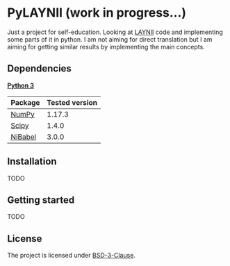 # PyLAYNII (work in progress...)
Just a project for self-education. Looking at [LAYNII](https://github.com/layerfMRI/LAYNII) code and implementing some parts of it in python. I am not aiming for direct translation but I am aiming for getting similar results by implementing the main concepts.

## Dependencies

**[Python 3](https://www.python.org/)**

| Package                                                 | Tested version |
|---------------------------------------------------------|----------------|
| [NumPy](http://www.numpy.org/)                          | 1.17.3         |
| [Scipy](https://www.scipy.org/)                         | 1.4.0          |
| [NiBabel](http://nipy.org/nibabel/)                     | 3.0.0          |


## Installation
TODO

## Getting started
TODO

## License
The project is licensed under [BSD-3-Clause](https://opensource.org/licenses/BSD-3-Clause).
